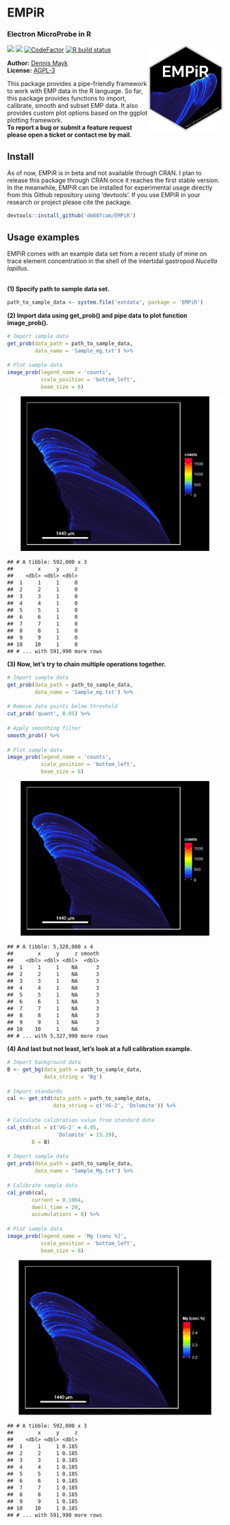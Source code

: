 EMPiR
================

### Electron MicroProbe in R

<img src='man/figures/logo.png' align='right'  height='200' />

[![](https://zenodo.org/badge/408476567.svg)](https://doi.org/10.5281/zenodo.5805676)
[![](https://img.shields.io/github/last-commit/dm807cam/EMPiR.svg)](https://github.com/dm807cam/EMPiR/commits/main)
[![CodeFactor](https://www.codefactor.io/repository/github/dm807cam/EMPiR/badge)](https://www.codefactor.io/repository/github/dm807cam/EMPiR)
[![R build
status](https://github.com/dm807cam/EMPiR/workflows/R-CMD-check/badge.svg)](https://github.com/dm807cam/EMPiR/actions)

**Author:** [Dennis Mayk](https://www.dmayk.de/)<br/> **License:**
[AGPL-3](https://opensource.org/licenses/AGPL-3.0)<br/>

This package provides a pipe-friendly framework to work with EMP data in
the R language. So far, this package provides functions to import,
calibrate, smooth and subset EMP data. It also provides custom plot
options based on the ggplot plotting framework. <br/> **To report a bug
or submit a feature request please open a ticket or contact me by
mail.**

## Install

As of now, EMPiR is in beta and not available through CRAN. I plan
to release this package through CRAN once it reaches the first stable
version. In the meanwhile, EMPiR can be installed for experimental usage
directly from this Github repository using ‘devtools’. 
If you use EMPiR in your research or project please cite the package.<br/>

``` r
devtools::install_github('dm807cam/EMPiR')
```

## Usage examples

EMPiR comes with an example data set from a recent study of mine on
trace element concentration in the shell of the intertidal gastropod
*Nucella lapillus*. <br/><br/> 

**(1) Specify path to sample data set.**

``` r
path_to_sample_data <- system.file('extdata', package = 'EMPiR')
```

**(2) Import data using get\_prob() and pipe data to plot function
image\_prob().**

``` r
# Import sample data
get_prob(data_path = path_to_sample_data,
         data_name = 'Sample_mg.txt') %>%

# Plot sample data         
image_prob(legend_name = 'counts',
           scale_position = 'bottom_left',
           beam_size = 6) 
```

![](README_files/figure-gfm/unnamed-chunk-1-1.png)<!-- -->

    ## # A tibble: 592,000 x 3
    ##        x     y     z
    ##    <dbl> <dbl> <dbl>
    ##  1     1     1     0
    ##  2     2     1     0
    ##  3     3     1     0
    ##  4     4     1     0
    ##  5     5     1     0
    ##  6     6     1     0
    ##  7     7     1     0
    ##  8     8     1     0
    ##  9     9     1     0
    ## 10    10     1     0
    ## # ... with 591,990 more rows

**(3) Now, let’s try to chain multiple operations together.**

``` r
# Import sample data
get_prob(data_path = path_to_sample_data,
         data_name = 'Sample_mg.txt') %>%
         
# Remove data points below threshold
cut_prob('quant', 0.05) %>% 

# Apply smoothing filter
smooth_prob() %>% 

# Plot sample data         
image_prob(legend_name = 'counts',
           scale_position = 'bottom_left',
           beam_size = 6) 
```

![](README_files/figure-gfm/unnamed-chunk-2-1.png)<!-- -->

    ## # A tibble: 5,328,000 x 4
    ##        x     y     z smooth
    ##    <dbl> <dbl> <dbl>  <dbl>
    ##  1     1     1    NA      3
    ##  2     2     1    NA      3
    ##  3     3     1    NA      3
    ##  4     4     1    NA      3
    ##  5     5     1    NA      3
    ##  6     6     1    NA      3
    ##  7     7     1    NA      3
    ##  8     8     1    NA      3
    ##  9     9     1    NA      3
    ## 10    10     1    NA      3
    ## # ... with 5,327,990 more rows

**(4) And last but not least, let’s look at a full calibration
example.**

``` r
# Import background data
B <- get_bg(data_path = path_to_sample_data,
            data_string = 'Bg')

# Import standards
cal <- get_std(data_path = path_to_sample_data,
               data_string = c('VG-2', 'Dolomite')) %>% 
  
# Calculate calibration value from standard data               
cal_std(cal = c('VG-2' = 4.05, 
                'Dolomite' = 13.29),
        B = B)

# Import sample data
get_prob(data_path = path_to_sample_data,
         data_name = 'Sample_Mg.txt') %>%
         
# Calibrate sample data         
cal_prob(cal,
        current = 0.1004,
        dwell_time = 20,
        accumulations = 8) %>% 

# Plot sample data
image_prob(legend_name = 'Mg [conc %]',
           scale_position = 'bottom_left',
           beam_size = 6) 
```

![](README_files/figure-gfm/unnamed-chunk-3-1.png)<!-- -->

    ## # A tibble: 592,000 x 3
    ##        x     y     z
    ##    <dbl> <dbl> <dbl>
    ##  1     1     1 0.185
    ##  2     2     1 0.185
    ##  3     3     1 0.185
    ##  4     4     1 0.185
    ##  5     5     1 0.185
    ##  6     6     1 0.185
    ##  7     7     1 0.185
    ##  8     8     1 0.185
    ##  9     9     1 0.185
    ## 10    10     1 0.185
    ## # ... with 591,990 more rows
